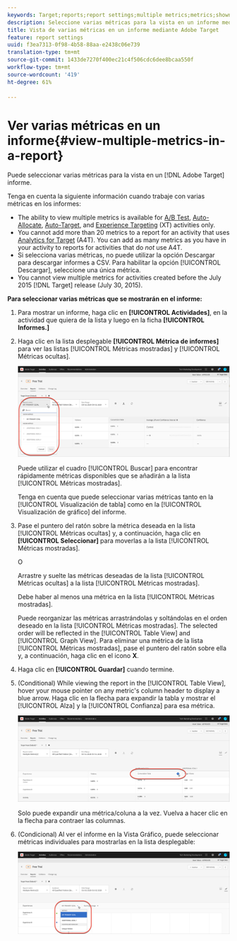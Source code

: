 ```yaml
---
keywords: Target;reports;report settings;multiple metrics;metrics;shown metrics;hidden metrics
description: Seleccione varias métricas para la vista en un informe mediante Adobe Target.
title: Vista de varias métricas en un informe mediante Adobe Target
feature: report settings
uuid: f3ea7313-0f98-4b58-88aa-e2438c06e739
translation-type: tm+mt
source-git-commit: 1433de7270f400ec21c4f506cdc6dee8bcaa550f
workflow-type: tm+mt
source-wordcount: '419'
ht-degree: 61%

---
```



# Ver varias métricas en un informe{#view-multiple-metrics-in-a-report}

Puede seleccionar varias métricas para la vista en un [!DNL Adobe Target] informe.

Tenga en cuenta la siguiente información cuando trabaje con varias métricas en los informes:

* The ability to view multiple metrics is available for [A/B Test](/help/c-activities/t-test-ab/test-ab.md), [Auto-Allocate](/help/c-activities/automated-traffic-allocation/automated-traffic-allocation.md), [Auto-Target](/help/c-activities/auto-target-to-optimize.md), and [Experience Targeting](/help/c-activities/t-experience-target/experience-target.md) (XT) activities only.
* You cannot add more than 20 metrics to a report for an activity that uses [Analytics for Target](/help/c-integrating-target-with-mac/a4t/a4t.md) (A4T). You can add as many metrics as you have in your activity to reports for activities that do *not* use A4T.
* Si selecciona varias métricas, no puede utilizar la opción [](/help/c-reports/downloading-data-in-csv-file.md)Descargar para descargar informes a CSV. Para habilitar la opción [!UICONTROL Descargar], seleccione una única métrica.
* You cannot view multiple metrics for activities created before the July 2015 [!DNL Target] release (July 30, 2015).

**Para seleccionar varias métricas que se mostrarán en el informe:**

1. Para mostrar un informe, haga clic en **[!UICONTROL Actividades]**, en la actividad que quiera de la lista y luego en la ficha **[!UICONTROL Informes.]**
1. Haga clic en la lista desplegable **[!UICONTROL Métrica de informes]** para ver las listas [!UICONTROL Métricas mostradas] y [!UICONTROL Métricas ocultas].

   ![](assets/multiple_metrics.png)

   Puede utilizar el cuadro [!UICONTROL Buscar] para encontrar rápidamente métricas disponibles que se añadirán a la lista [!UICONTROL Métricas mostradas].

   Tenga en cuenta que puede seleccionar varias métricas tanto en la [!UICONTROL Visualización de tabla] como en la [!UICONTROL Visualización de gráfico] del informe.

1. Pase el puntero del ratón sobre la métrica deseada en la lista [!UICONTROL Métricas ocultas] y, a continuación, haga clic en **[!UICONTROL Seleccionar]** para moverlas a la lista [!UICONTROL Métricas mostradas].

   O

   Arrastre y suelte las métricas deseadas de la lista [!UICONTROL Métricas ocultas] a la lista [!UICONTROL Métricas mostradas].

   Debe haber al menos una métrica en la lista [!UICONTROL Métricas mostradas].

   Puede reorganizar las métricas arrastrándolas y soltándolas en el orden deseado en la lista [!UICONTROL Métricas mostradas]. The selected order will be reflected in the [!UICONTROL Table View] and [!UICONTROL Graph View]. Para eliminar una métrica de la lista [!UICONTROL Métricas mostradas], pase el puntero del ratón sobre ella y, a continuación, haga clic en el icono **X**.

1. Haga clic en **[!UICONTROL Guardar]** cuando termine.
1. (Conditional) While viewing the report in the [!UICONTROL Table View], hover your mouse pointer on any metric&#39;s column header to display a blue arrow. Haga clic en la flecha para expandir la tabla y mostrar el [!UICONTROL Alza] y la [!UICONTROL Confianza] para esa métrica.

   ![](assets/multiple_metrics_table.png)

   Solo puede expandir una métrica/coluna a la vez. Vuelva a hacer clic en la flecha para contraer las columnas.

1. (Condicional) Al ver el informe en la Vista Gráfico, puede seleccionar métricas individuales para mostrarlas en la lista desplegable:

   ![](assets/multiple_metrics_graph.png)

